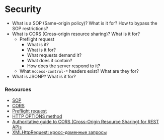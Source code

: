 # Security

* What is a SOP (Same-origin policy)? What is it for? How to bypass the SOP restrictions?
* What is CORS (Cross-origin resource sharing)? What is it for?
  * Preflight request
    * What is it?
    * What is it for?
    * What requests demand it?
    * What does it contain?
    * How does the server respond to it?
  * What `Access-control-*` headers exist? What are they for?
* What is JSONP? What is it for?

### Resources

* [SOP](https://developer.mozilla.org/en/docs/Web/Security/Same-origin_policy)
* [CORS](https://developer.mozilla.org/en-US/docs/Web/HTTP/CORS)
* [Preflight request](https://developer.mozilla.org/en-US/docs/Glossary/Preflight_request)
* [HTTP OPTIONS method](https://developer.mozilla.org/en-US/docs/Web/HTTP/Methods/OPTIONS)
* [Authoritative guide to CORS (Cross-Origin Resource Sharing) for REST APIs](https://www.moesif.com/blog/technical/cors/Authoritative-Guide-to-CORS-Cross-Origin-Resource-Sharing-for-REST-APIs/)
* [XMLHttpRequest: кросс-доменные запросы](https://learn.javascript.ru/xhr-crossdomain)
